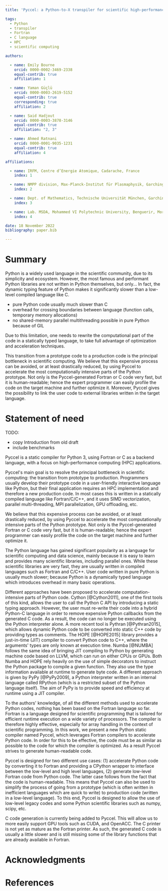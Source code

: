 ```yaml
---
title: 'Pyccel: a Python-to-X transpiler for scientific high-performance computing'

tags:
  - Python
  - transpiler
  - Fortran
  - C language
  - HPC
  - scientific computing

authors:

  - name: Emily Bourne
    orcid: 0000-0002-3469-2338
    equal-contrib: true
    affiliation: 1

  - name: Yaman Güçlü
    orcid: 0000-0003-2619-5152
    equal-contrib: true
    corresponding: true
    affiliation: 2

  - name: Said Hadjout
    orcid: 0000-0003-3878-3146
    equal-contrib: true
    affiliation: "2, 3"

  - name: Ahmed Ratnani
    orcid: 0000-0001-9035-1231
    equal-contrib: true
    affiliation: 4

affiliations:

  - name: IRFM, Centre d’Energie Atomique, Cadarache, France
    index: 1

  - name: NMPP division, Max-Planck-Institut für Plasmaphysik, Garching bei München, Germany
    index: 2

  - name: Dept. of Mathematics, Technische Universität München, Garching bei München, Germany
    index: 3

  - name: Lab. MSDA, Mohammed VI Polytechnic University, Benguerir, Morocco
    index: 4

date: 18 November 2022
bibliography: paper.bib

---
```


# Summary

Python is a widely used language in the scientific community, due to its simplicity and ecosystem.
However, the most famous and performant Python libraries are not written in Python themselves, but only...
In fact, the dynamic typing feature of Python makes it significantly slower than a low-level compiled language like C.

- pure Python code usually much slower than C
- overhead for crossing boundaries between language (function calls, temporary memory allocations)
- no shared-memory parallel multithreading possible in pure Python because of GIL

Due to this limitation, one needs to rewrite the computational part of the code in a statically typed language, to take full advantage of optimization and acceleration techniques.

This transition from a prototype code to a production code is the principal bottleneck in scientific computing.
We believe that this expensive process can be avoided, or at least drastically reduced, by using Pyccel to accelerate the most computationally intensive parts of the Python prototype.
Not only is the Pyccel-generated Fortran or C code very fast, but it is human-readable; hence the expert programmer can easily profile the code on the target machine and further optimize it.
Moreover, Pyccel gives the possibility to link the user code to external libraries written in the target language.

# Statement of need

TODO:
- copy Introduction from old draft
- include benchmarks

Pyccel is a static compiler for Python 3, using Fortran or C as a backend language, with a focus on high-performance computing (HPC) applications.

Pyccel's main goal is to resolve the principal bottleneck in scientific computing: the transition from prototype to production. Programmers usually develop their prototype code in a user-friendly interactive language like Python, but their final application requires an HPC implementation and therefore a new production code. In most cases this is written in a statically compiled language like Fortran/C/C++, and it uses SIMD vectorization, parallel multi-threading, MPI parallelization, GPU offloading, etc.

We believe that this expensive process can be avoided, or at least drastically reduced, by using Pyccel to accelerate the most computationally intensive parts of the Python prototype. Not only is the Pyccel-generated Fortran or C code very fast, but it is human-readable; hence the expert programmer can easily profile the code on the target machine and further optimize it.







The Python language has gained significant popularity as a language for scientific computing and data science, mainly because it is easy to learn and provides many scientific libraries, including parallel ones.
While these scientific libraries are very fast, they are usually written in compiled languages such as Fortran and C/C++.
User code written in pure Python is usually much slower; because Python is a dynamically typed language which introduces overhead in many basic operations.

Different approaches have been proposed to accelerate computation-intensive parts of Python code.
Cython [@Cython2011], one of the first tools of this kind, allows the user to call the Python C API by introducing a static typing approach.
However, the user must re-write their code into a hybrid Python-C language in order to remove expensive Python callbacks from the generated C code.
As a result, the code can no longer be executed using the Python interpreter alone.
A more recent tool is Pythran [@Pythran2015], which allows dynamic Python code to be converted into static C++ code by providing types as comments.
The HOPE [@HOPE2015] library provides a just-in-time (JIT) compiler to convert Python code to C++, where the arguments' types are only known at execution time.
Numba [@NUMBA] follows the same idea of bringing  JIT compiling to Python by generating machine code based on LLVM, which can run on either CPUs or GPUs.
Both Numba and HOPE rely heavily on the use of simple decorators to instruct the Python package to compile a given function. They also use the type information available at runtime to generate byte code.
A different approach is given by PyPy [@PyPy2009], a Python interpreter written in an internal language called RPython (which is a restricted subset of the Python language itself).
The aim of PyPy is to provide speed and efficiency at runtime using a JIT compiler.

To the authors' knowledge, of all the different methods used to accelerate Python codes, nothing has been based on the Fortran language so far.
Fortran is a language designed for scientific programming that is tailored for efficient runtime execution on a wide variety of processors.
The compiler is therefore highly effective, especially for array handling in the context of scientific programming.
In this work, we present a new Python static compiler named Pyccel, which leverages Fortran compilers to accelerate Python code.
In order for this to be effective, the code must be as similar as possible to the code for which the compiler is optimized.
As a result Pyccel strives to generate human-readable code.

Pyccel is designed for two different use cases:
(1) accelerate Python code by converting it to Fortran and providing a CPython wrapper to interface between the low-level and high level languages,
(2) generate low-level Fortran code from Python code.
The latter case follows from the fact that the code is human-readable.
This means that Pyccel can also be used to simplify the process of going from a prototype (which is often written in inefficient languages which are quick to write) to production code (written in a low-level language).
To this end, Pyccel is designed to allow the use of low-level legacy codes and some Python scientific libraries such as numpy, scipy, etc.

C code generation is currently being added to Pyccel.
This will allow us to more easily support GPU tools such as CUDA, and OpenACC.
The C printer is not yet as mature as the Fortran printer.
As such, the generated C code is usually a little slower and is still missing some of the library functions that are already available in Fortran.


# Acknowledgments

# References
